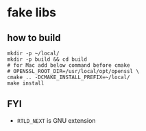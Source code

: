 # fake libs

## how to build
```
mkdir -p ~/local/
mkdir -p build && cd build
# for Mac add below command before cmake
# OPENSSL_ROOT_DIR=/usr/local/opt/openssl \
cmake .. -DCMAKE_INSTALL_PREFIX=~/local/
make install
```

## FYI
* `RTLD_NEXT` is GNU extension
